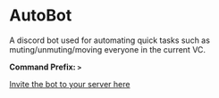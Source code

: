 # AutoBot
A discord bot used for automating quick tasks such as muting/unmuting/moving everyone in the current VC.

**Command Prefix: `>`**

[Invite the bot to your server here](https://discord.com/oauth2/authorize?client_id=779723572968816663&permissions=8&scope=bot)
